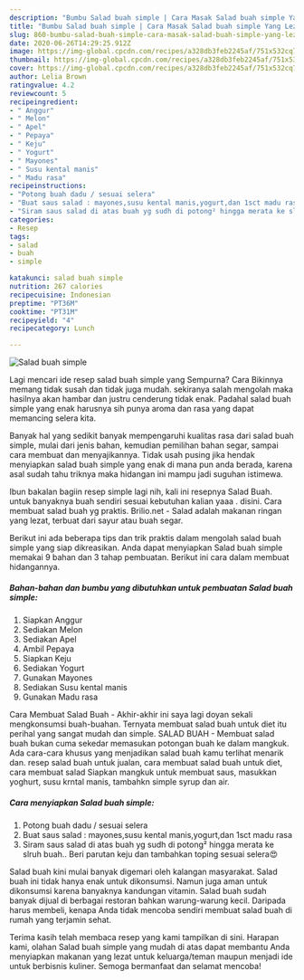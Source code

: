 ```yaml
---
description: "Bumbu Salad buah simple | Cara Masak Salad buah simple Yang Lezat"
title: "Bumbu Salad buah simple | Cara Masak Salad buah simple Yang Lezat"
slug: 860-bumbu-salad-buah-simple-cara-masak-salad-buah-simple-yang-lezat
date: 2020-06-26T14:29:25.912Z
image: https://img-global.cpcdn.com/recipes/a328db3feb2245af/751x532cq70/salad-buah-simple-foto-resep-utama.jpg
thumbnail: https://img-global.cpcdn.com/recipes/a328db3feb2245af/751x532cq70/salad-buah-simple-foto-resep-utama.jpg
cover: https://img-global.cpcdn.com/recipes/a328db3feb2245af/751x532cq70/salad-buah-simple-foto-resep-utama.jpg
author: Lelia Brown
ratingvalue: 4.2
reviewcount: 5
recipeingredient:
- " Anggur"
- " Melon"
- " Apel"
- " Pepaya"
- " Keju"
- " Yogurt"
- " Mayones"
- " Susu kental manis"
- " Madu rasa"
recipeinstructions:
- "Potong buah dadu / sesuai selera"
- "Buat saus salad : mayones,susu kental manis,yogurt,dan 1sct madu rasa"
- "Siram saus salad di atas buah yg sudh di potong² hingga merata ke slruh buah.. Beri parutan keju dan tambahkan toping sesuai selera😍"
categories:
- Resep
tags:
- salad
- buah
- simple

katakunci: salad buah simple 
nutrition: 267 calories
recipecuisine: Indonesian
preptime: "PT36M"
cooktime: "PT31M"
recipeyield: "4"
recipecategory: Lunch

---
```



![Salad buah simple](https://img-global.cpcdn.com/recipes/a328db3feb2245af/751x532cq70/salad-buah-simple-foto-resep-utama.jpg)

Lagi mencari ide resep salad buah simple yang Sempurna? Cara Bikinnya memang tidak susah dan tidak juga mudah. sekiranya salah mengolah maka hasilnya akan hambar dan justru cenderung tidak enak. Padahal salad buah simple yang enak harusnya sih punya aroma dan rasa yang dapat memancing selera kita.

Banyak hal yang sedikit banyak mempengaruhi kualitas rasa dari salad buah simple, mulai dari jenis bahan, kemudian pemilihan bahan segar, sampai cara membuat dan menyajikannya. Tidak usah pusing jika hendak menyiapkan salad buah simple yang enak di mana pun anda berada, karena asal sudah tahu triknya maka hidangan ini mampu jadi suguhan istimewa.

Ibun bakalan bagiin resep simple lagi nih, kali ini resepnya Salad Buah. untuk banyaknya buah sendiri sesuai kebutuhan kalian yaaa . disini. Cara membuat salad buah yg praktis. Brilio.net - Salad adalah makanan ringan yang lezat, terbuat dari sayur atau buah segar.


Berikut ini ada beberapa tips dan trik praktis dalam mengolah salad buah simple yang siap dikreasikan. Anda dapat menyiapkan Salad buah simple memakai 9 bahan dan 3 tahap pembuatan. Berikut ini cara dalam membuat hidangannya.

<!--inarticleads1-->

##### Bahan-bahan dan bumbu yang dibutuhkan untuk pembuatan Salad buah simple:

1. Siapkan  Anggur
1. Sediakan  Melon
1. Sediakan  Apel
1. Ambil  Pepaya
1. Siapkan  Keju
1. Sediakan  Yogurt
1. Gunakan  Mayones
1. Sediakan  Susu kental manis
1. Gunakan  Madu rasa


Cara Membuat Salad Buah - Akhir-akhir ini saya lagi doyan sekali mengkonsumsi buah-buahan. Ternyata membuat salad buah untuk diet itu perihal yang sangat mudah dan simple. SALAD BUAH - Membuat salad buah bukan cuma sekedar memasukan potongan buah ke dalam mangkuk. Ada cara-cara khusus yang menjadikan salad buah kamu terlihat menarik dan. resep salad buah untuk jualan, cara membuat salad buah untuk diet, cara membuat salad Siapkan mangkuk untuk membuat saus, masukkan yoghurt, susu krntal manis, tambahkn simple syrup dan air. 

<!--inarticleads2-->

##### Cara menyiapkan Salad buah simple:

1. Potong buah dadu / sesuai selera
1. Buat saus salad : mayones,susu kental manis,yogurt,dan 1sct madu rasa
1. Siram saus salad di atas buah yg sudh di potong² hingga merata ke slruh buah.. Beri parutan keju dan tambahkan toping sesuai selera😍


Salad buah kini mulai banyak digemari oleh kalangan masyarakat. Salad buah ini tidak hanya enak untuk dikonsumsi. Namun juga aman untuk dikonsumsi karena banyaknya kandungan vitamin. Salad buah sudah banyak dijual di berbagai restoran bahkan warung-warung kecil. Daripada harus membeli, kenapa Anda tidak mencoba sendiri membuat salad buah di rumah yang terjamin sehat. 

Terima kasih telah membaca resep yang kami tampilkan di sini. Harapan kami, olahan Salad buah simple yang mudah di atas dapat membantu Anda menyiapkan makanan yang lezat untuk keluarga/teman maupun menjadi ide untuk berbisnis kuliner. Semoga bermanfaat dan selamat mencoba!
